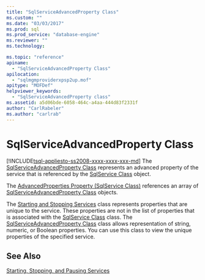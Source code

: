 ```yaml
---
title: "SqlServiceAdvancedProperty Class"
ms.custom: ""
ms.date: "03/03/2017"
ms.prod: sql
ms.prod_service: "database-engine"
ms.reviewer: ""
ms.technology: 

ms.topic: "reference"
apiname: 
  - "SqlServiceAdvancedProperty Class"
apilocation: 
  - "sqlmgmproviderxpsp2up.mof"
apitype: "MOFDef"
helpviewer_keywords: 
  - "SqlServiceAdvancedProperty class"
ms.assetid: a5d06bde-6058-464c-a4aa-444d83f2331f
author: "CarlRabeler"
ms.author: "carlrab"
---
```

# SqlServiceAdvancedProperty Class
[!INCLUDE[tsql-appliesto-ss2008-xxxx-xxxx-xxx-md](../../../includes/tsql-appliesto-ss2008-xxxx-xxxx-xxx-md.md)]
  The [SqlServiceAdvancedProperty Class](../../../relational-databases/wmi-provider-configuration-classes/sqlserviceadvancedproperty-class/sqlserviceadvancedproperty-class.md) represents an advanced property of the service that is referenced by the [SqlService Class](../../../relational-databases/wmi-provider-configuration-classes/sqlservice-class/sqlservice-class.md) object.  
  
 The [AdvancedProperties Property (SqlService Class)](../../../relational-databases/wmi-provider-configuration-classes/sqlservice-class/advancedproperties-property-sqlservice-class.md) references an array of [SqlServiceAdvancedProperty Class](../../../relational-databases/wmi-provider-configuration-classes/sqlserviceadvancedproperty-class/sqlserviceadvancedproperty-class.md) objects.  
  
 The [Starting and Stopping Services](https://technet.microsoft.com/library/ms174886\(v=sql.105\).aspx) class represents properties that are unique to the service. These properties are not in the list of properties that is associated with the [SqlService Class](https://technet.microsoft.com/library/ms186497.aspx) class. The [SqlServiceAdvancedProperty Class](https://technet.microsoft.com/library/ms182447.aspx) class allows representation of string, numeric, or Boolean properties. You can use this class to view the unique properties of the specified service.  
  
## See Also  
 [Starting, Stopping, and Pausing Services](https://technet.microsoft.com/library/ms174886\(v=sql.105\).aspx)  
  
  
